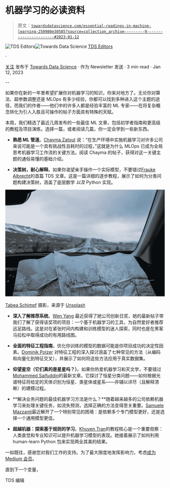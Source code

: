 # 机器学习的必读资料

> 原文：[`towardsdatascience.com/essential-readings-in-machine-learning-250980e30585?source=collection_archive---------9-----------------------#2023-01-12`](https://towardsdatascience.com/essential-readings-in-machine-learning-250980e30585?source=collection_archive---------9-----------------------#2023-01-12)

[](https://towardsdatascience.medium.com/?source=post_page-----250980e30585--------------------------------)![TDS Editors](https://towardsdatascience.medium.com/?source=post_page-----250980e30585--------------------------------)[](https://towardsdatascience.com/?source=post_page-----250980e30585--------------------------------)![Towards Data Science](https://towardsdatascience.com/?source=post_page-----250980e30585--------------------------------) [TDS Editors](https://towardsdatascience.medium.com/?source=post_page-----250980e30585--------------------------------)

·

[关注](https://medium.com/m/signin?actionUrl=https%3A%2F%2Fmedium.com%2F_%2Fsubscribe%2Fuser%2F7e12c71dfa81&operation=register&redirect=https%3A%2F%2Ftowardsdatascience.com%2Fessential-readings-in-machine-learning-250980e30585&user=TDS+Editors&userId=7e12c71dfa81&source=post_page-7e12c71dfa81----250980e30585---------------------post_header-----------) 发布于 [Towards Data Science](https://towardsdatascience.com/?source=post_page-----250980e30585--------------------------------) · 作为 Newsletter 发送 · 3 min read · Jan 12, 2023[](https://medium.com/m/signin?actionUrl=https%3A%2F%2Fmedium.com%2F_%2Fvote%2Ftowards-data-science%2F250980e30585&operation=register&redirect=https%3A%2F%2Ftowardsdatascience.com%2Fessential-readings-in-machine-learning-250980e30585&user=TDS+Editors&userId=7e12c71dfa81&source=-----250980e30585---------------------clap_footer-----------)

--

[](https://medium.com/m/signin?actionUrl=https%3A%2F%2Fmedium.com%2F_%2Fbookmark%2Fp%2F250980e30585&operation=register&redirect=https%3A%2F%2Ftowardsdatascience.com%2Fessential-readings-in-machine-learning-250980e30585&source=-----250980e30585---------------------bookmark_footer-----------)

如果你在新的一年里希望扩展你对机器学习的知识，你来对地方了。无论你对算法、超参数调整还是 MLOps 有多少经验，你都可以找到多种进入这个主题的途径，而我们的作者——他们中的许多人都是经验丰富的 ML 专家——在将复杂概念转化为引人入胜且可操作的帖子方面具有特殊的天赋。

本周，我们精选了最近几周发布的一些最佳 ML 文章，包括初学者指南和更高级的教程及项目演练。选择一篇，或者阅读几篇，你一定会学到一些新东西。

+   **熟悉 ML 管道**。[Chayma Zatout](https://medium.com/u/f7da1c34b82e?source=post_page-----250980e30585--------------------------------) 说：“在生产环境中实施机器学习对许多公司来说可能是一个具有挑战性且耗时的过程，”这就是为什么 MLOps 已成为全局思考机器学习工作流的关键方法。阅读 Chayma 的帖子，获得对这一关键主题的通俗易懂的基础介绍。

+   **决策树，耐心解释**。如果你渴望亲手操作一个实际模型，不要错过[Frauke Albrecht](https://medium.com/u/fcd72d75ae6e?source=post_page-----250980e30585--------------------------------)的首篇 TDS 文章。这是一篇详细的逐步教程，展示了如何为分类问题构建决策树，涵盖了底层数学 *以及* Python 实现。

![](img/bbe7cdadf7a6ab9377fb066a9b9ee4fa.png)

[Tabea Schimpf](https://unsplash.com/@tabeaschimpf?utm_source=medium&utm_medium=referral) 摄影，来源于 [Unsplash](https://unsplash.com/?utm_source=medium&utm_medium=referral)

+   **深入了解推荐系统**。[Wen Yang](https://medium.com/u/cbb5383bd438?source=post_page-----250980e30585--------------------------------) 最近获得了她公司创新日奖，她的最新帖子带我们了解了获得该奖项的项目：一个基于机器学习的工具，为自然爱好者推荐远足路线。这是对在紧张时间内构建和训练模型的迷人探索，同时也是在黑客马拉松中取得成功的有用路线图。

+   **全面的特征工程指南**。优化你训练的模型的数据可能是你项目成功的决定性因素。[Dominik Polzer](https://medium.com/u/3ab8d3143e32?source=post_page-----250980e30585--------------------------------) 对特征工程的深入探讨涵盖了七种常见的方法（从编码和向量化到特征交叉），并展示了如何将这些方法应用于真实数据集。

+   **仰望星空（它们真的是星星吗？）**。如果你热爱机器学习和天文学，不要错过[Mohammed Saifuddin](https://medium.com/u/d08aa760ba07?source=post_page-----250980e30585--------------------------------)的最新文章。它探讨了恒星分类问题——如何根据光谱特征将给定的天体识别为恒星、类星体或星系——并辅以详尽（且解释清晰）的建模过程。

+   **解决业务问题的最佳机器学习方法是什么？**随着越来越多的公司依赖机器学习来处理关键任务，如流失预测，选择正确的方法变得至关重要。[Samuele Mazzanti](https://medium.com/u/e16f3bb86e03?source=post_page-----250980e30585--------------------------------)最近解开了一个特别常见的困境：是依赖多个专门模型更好，还是选择一个通用模型更佳。

+   **超越机器：探索基于规则的学习**。[Khuyen Tran](https://medium.com/u/84a02493194a?source=post_page-----250980e30585--------------------------------)的教程核心是一个重要观察：人类直觉和专业知识可以提升机器学习模型的表现。她接着展示了如何利用 human-learn Python 包来实现两全其美的结果。

一如既往，感谢您对我们工作的支持。为了最大限度地发挥影响力，考虑[成为 Medium 会员](https://bit.ly/tds-membership)。

直到下一个变量，

TDS 编辑
